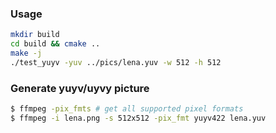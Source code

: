 ### Usage

```bash
mkdir build
cd build && cmake ..
make -j
./test_yuyv -yuv ../pics/lena.yuv -w 512 -h 512  
```

### Generate yuyv/uyvy picture

```bash
$ ffmpeg -pix_fmts # get all supported pixel formats
$ ffmpeg -i lena.png -s 512x512 -pix_fmt yuyv422 lena.yuv
```
